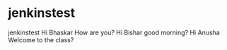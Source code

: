 # jenkinstest
jenkinstest
Hi Bhaskar How are you?
Hi Bishar good morning?
Hi Anusha Welcome to the class?

